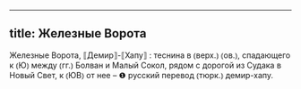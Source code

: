 
---
title: Железные Ворота
---
Железные Ворота, ⟦Демир⟧-⟦Хапу⟧
: теснина в ⦅верх.⦆ ⦅ов.⦆, спадающего к ⦅Ю⦆ между ⦅гг.⦆ Болван и Малый Сокол, рядом с дорогой из Судака в Новый Свет, к ⦅ЮВ⦆ от нее – ❶ русский перевод ⦅тюрк.⦆ демир-хапу. 
